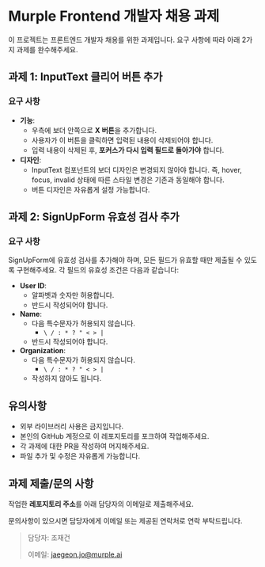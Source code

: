 # Murple Frontend 개발자 채용 과제

이 프로젝트는 프론트엔드 개발자 채용를 위한 과제입니다. 요구 사항에 따라 아래 2가지 과제를 완수해주세요. 


## 과제 1: InputText 클리어 버튼 추가

### 요구 사항
- **기능**:
  - 우측에 보더 안쪽으로 **X 버튼**을 추가합니다.
  - 사용자가 이 버튼을 클릭하면 입력된 내용이 삭제되어야 합니다.
  - 입력 내용이 삭제된 후, **포커스가 다시 입력 필드로 돌아가야** 합니다.
- **디자인**:
  - InputText 컴포넌트의 보더 디자인은 변경되지 않아야 합니다. 즉, hover, focus, invalid 상태에 따른 스타일 변경은 기존과 동일해야 합니다.
  - 버튼 디자인은 자유롭게 설정 가능합니다.


## 과제 2: SignUpForm 유효성 검사 추가

### 요구 사항

SignUpForm에 유효성 검사를 추가해야 하며, 모든 필드가 유효할 때만 제출될 수 있도록 구현해주세요. 각 필드의 유효성 조건은 다음과 같습니다:
- **User ID**:
  - 알파벳과 숫자만 허용합니다.
  - 반드시 작성되어야 합니다.
- **Name**:
  - 다음 특수문자가 허용되지 않습니다.
    - `\ / : * ? " < > |`
  - 반드시 작성되어야 합니다.
- **Organization**:
  - 다음 특수문자가 허용되지 않습니다.
    - `\ / : * ? " < > |`
  - 작성하지 않아도 됩니다.  



## 유의사항
- 외부 라이브러리 사용은 금지입니다.
- 본인의 GitHub 계정으로 이 레포지토리를 포크하여 작업해주세요.
- 각 과제에 대한 PR을 작성하여 머지해주세요.
- 파일 추가 및 수정은 자유롭게 가능합니다.

## 과제 제출/문의 사항
작업한 **레포지토리 주소**를 아래 담당자의 이메일로 제출해주세요.

문의사항이 있으시면 담당자에게 이메일 또는 제공된 연락처로 연락 부탁드립니다.


> 담당자: 조재건
>
> 이메일: jaegeon.jo@murple.ai
